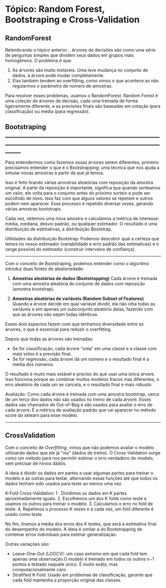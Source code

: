 # Tópico: Random Forest, Bootstraping e Cross-Validation

## RandomForest

Relembrando o tópico anterior… árvores de decisões são como uma série de perguntas simples que dividem seus dados em grupos mais homogêneos. O problema é que: 
1. As árvores são muito instáveis. Uma leve mudança no conjunto de dados, a árvore pode mudar completamente.
2. Elas também tendem ao overfitting, como vimos o que acontece ao não regularmos o parâmetro de número de amostras.

Para resolver esses problemas, usamos o RandomForest. Random Forest é uma coleção de árvores de decisão, cada uma treinada de forma ligeiramente diferente, e as previsões finais são baseadas em votação (para classificação) ou média (para regressão).


## Bootstraping _________________________________________________________________________________________________________

Para entendermos como fazemos essas árvores serem diferentes, primeiro precisamos entender o que é o Bootstrapping: uma técnica que nos ajuda a simular novas amostras a partir da que já temos.

Isso é feito tirando várias amostras aleatórias com reposição da amostra original. A parte da reposição é importante, significa que quando sorteamos um valor, ele volta para o conjunto antes do próximo sorteio e  pode ser escolhido de novo. Isso faz com que alguns valores se repetem e outros podem nem aparecer. Esse processo é repetido diversar vezes, gerando várias amostras bootstraps. 

Cada vez, obtemos uma nova amostra e calculamos a métrica de interesse: média, mediana, desvio padrão, ou qualquer estimador. O resultado é uma distribuição de estimativas, a distribuição Bootstrap. 

Utilidades da distribuição Bootstrap: Podemos descobrir qual a certeza que temos no nosso estimador (variabilidade e erro padrão das estimativas) e o range possível do estimador (construir intervalos de confiança).
_________________________________________________________________________________________________________

Com o conceito de Bootstraping, podemos entender como o algoritmo introduz duas fontes de aleatoriedade:

1. **Amostras aleatórias de dados (Bootstrapping)**
Cada árvore é treinada com uma amostra aleatória do conjunto de dados com reposição (amostra bootstrap).

2. **Amostras aleatórias de variáveis (Random Subset of Features)**
Quando a árvore decide em qual variável dividir, ela não olha todas as variáveis e sim apenas um subconjunto aleatório delas, fazendo com que as árvores não sejam todas idênticas.


Esses dois aspectos fazem com que tenhamos diversidade entre as árvores, o que é essencial para reduzir o overfitting.

Depois que todas as árvores são treinadas:

* Se for classificação, cada árvore “vota” em uma classe e a classe com mais votos é a previsão final.
* Se for regressão, cada árvore dá um número e o resultado final é a média dos números.

O resultado é muito mais estável e preciso do que usar uma única árvore. Isso funciona porque ao combinar muitos modelos fracos mas diferentes, o erro aleatório de cada um se cancela, e o resultado final é mais robusto. 

Avaliação: Como cada árvore é treinada com uma amostra bootstrap, cerca de um terço dos dados não são usados no treino de cada árvore. Esses dados são chamados de Out-of-Bag e são usados para avaliar o erro de cada árvore. É a métrica de avaliação padrão que vai aparecer no método score do sklearn para esse modelo.
_________________________________________________________________________________________________________

## CrossValidation

Com o conceito de *Overfitting*, vimos que não podemos avaliar o modelo utilizando dados que ele já “viu” (dados de treino). O Cross-Validation surge como um método para nos permitir estimar o erro verdadeiro do modelo, sem precisar de novos dados.

A ideia é dividir os dados em partes e usar algumas partes para treinar o modelo e as outras para testar, alternando essas funções até que todos os dados tenham sido usados para teste ao menos uma vez.  

K-Fold Cross-Validation: 
1 . Dividimos os dados em K partes aproximadamente iguais.
2. Escolhemos um dos K folds como teste e usamos os outros para treinar o modelo. 
3. Calculamos o erro no fold de teste.
4. Repetimos o processo K vezes e a cada vez, um fold diferente é usado como teste.

No fim, tiramos a média dos erros dos K testes, que será a estimativa final do desempenho do modelo. A ideia é similar a do Bootstrapping de combinar erros individuais para estimar generalização.

Outras variações são:
* Leave-One-Out (LOOCV): um caso extremo em que cada fold tem apenas uma observação.O modelo é treinado em todos os outros n−1 pontos e testado naquele único. É muito exato, mas computacionalmente caro.
* Stratified K-Fold: Usado em problemas de classificação, garante que cada fold mantenha a proporção original das classes. 
